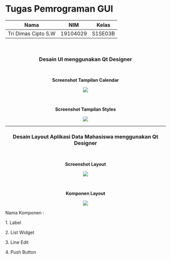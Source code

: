 
# Tugas Pemrograman GUI

| Nama | NIM | Kelas |
|--|--|--|
|Tri Dimas Cipto S.W|19104029| S1SE03B
<br>
<h3 align = "center">Desain UI menggunakan Qt Designer</h3> 
<br>
<p align="center"><b>Screenshot Tampilan Calendar</b></p>

<p align="center">
  <img src=https://user-images.githubusercontent.com/72629575/114374548-f7902a80-9bad-11eb-8d4e-967e3e9c60ea.png>
</p>

<br>

<p align="center"><b>Screenshot Tampilan Styles</b></p>

<p align="center">
  <img src=https://user-images.githubusercontent.com/72629575/114374927-59e92b00-9bae-11eb-82eb-5161c341f6b1.png>
</p>

***

<h3 align = "center">Desain Layout Aplikasi Data Mahasiswa menggunakan Qt Designer</h3> 
<br>

<p align="center"><b>Screenshot Layout</b></p>
<p align="center">
  <img src=https://user-images.githubusercontent.com/72629575/116975236-82fe6680-ace9-11eb-845e-8ad80e207038.png>
</p>
<br>
<p align="center"><b>Komponen Layout</b></p>
<p align="center">
  <img src=https://user-images.githubusercontent.com/72629575/116975235-81cd3980-ace9-11eb-9a42-e0d5cb99fc35.png>
</p>
<p>Nama Komponen : </p>
<p>1. Label</p>
<p>2. List Widget</p>
<p>3. Line Edit</p>
<p>4. Push Button</p>
